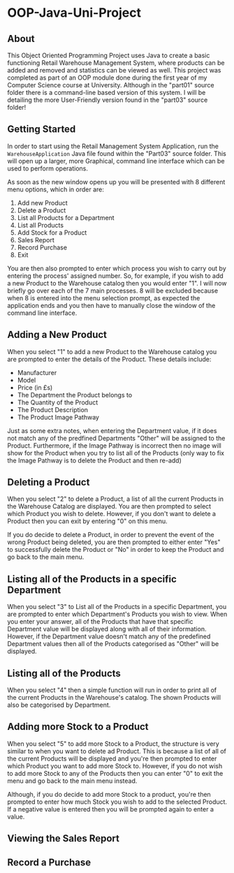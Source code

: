 # OOP-Java-Uni-Project

## About
This Object Oriented Programming Project uses Java to create a basic functioning Retail Warehouse Management System, where products can be added and removed and statistics can be viewed as well. This project was completed as part of an OOP module done during the first year of my Computer Science course at University. Although in the "part01" source folder there is a command-line based version of this system. I will be detailing the more User-Friendly version found in the "part03" source folder!

## Getting Started
In order to start using the Retail Management System Application, run the `WarehouseApplication` Java file found within the "Part03" source folder. This will open up a larger, more Graphical, command line interface which can be used to perform operations.

As soon as the new window opens up you will be presented with 8 different menu options, which in order are:
1. Add new Product
2. Delete a Product
3. List all Products for a Department
4. List all Products
5. Add Stock for a Product
6. Sales Report
7. Record Purchase
8. Exit

You are then also prompted to enter which process you wish to carry out by entering the process' assigned number. So, for example, if you wish to add a new Product to the Warehouse catalog then you would enter "1". I will now briefly go over each of the 7 main processes. 8 will be excluded because when 8 is entered into the menu selection prompt, as expected the application ends and you then have to manually close the window of the command line interface.

## Adding a New Product
When you select "1" to add a new Product to the Warehouse catalog you are prompted to enter the details of the Product. These details include:
- Manufacturer
- Model
- Price (in £s)
- The Department the Product belongs to
- The Quantity of the Product
- The Product Description
- The Product Image Pathway

Just as some extra notes, when entering the Department value, if it does not match any of the predfined Departments "Other" will be assigned to the Product. Furthermore, if the Image Pathway is incorrect then no image will show for the Product when you try to list all of the Products (only way to fix the Image Pathway is to delete the Product and then re-add)

## Deleting a Product
When you select "2" to delete a Product, a list of all the current Products in the Warehouse Catalog are displayed. You are then prompted to select which Product you wish to delete. However, if you don't want to delete a Product then you can exit by entering "0" on this menu.

If you do decide to delete a Product, in order to prevent the event of the wrong Product being deleted, you are then prompted to either enter "Yes" to successfully delete the Product or "No" in order to keep the Product and go back to the main menu.

## Listing all of the Products in a specific Department
When you select "3" to List all of the Products in a specific Department, you are prompted to enter which Department's Products you wish to view. When you enter your answer, all of the Products that have that specific Department value will be displayed along with all of their information. However, if the Department value doesn't match any of the predefined Department values then all of the Products categorised as "Other" will be displayed.

## Listing all of the Products
When you select "4" then a simple function will run in order to print all of the current Products in the Warehouse's catalog. The shown Products will also be categorised by Department.

## Adding more Stock to a Product
When you select "5" to add more Stock to a Product, the structure is very similar to when you want to delete ad Product. This is because a list of all of the current Products will be displayed and you're then prompted to enter which Product you want to add more Stock to. However, if you do not wish to add more Stock to any of the Products then you can enter "0" to exit the menu and go back to the main menu instead.

Although, if you do decide to add more Stock to a product, you're then prompted to enter how much Stock you wish to add to the selected Product. If a negative value is entered then you will be prompted again to enter a value.

## Viewing the Sales Report

## Record a Purchase
